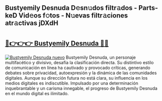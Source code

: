 ## Bustyemily Desnuda D𝚎sn𝚞dos filtr𝚊dos - Parts-keD Vid𝚎os f𝚘tos - N𝚞evas filtr𝚊ciones atr𝚊ctivas jDXdH

# <h2><a href="http://mb94ykj.tromn.icu/?c=Bustyemily+Desnuda">🔗👉👉👉 Bustyemily Desnuda 🔗🔗</a></h2>

[![Bustyemily Desnuda nuevo](https://i.imgur.com/pEAQMta.gif)](http://mb94ykj.tromn.icu/?c=Bustyemily+Desnuda)
Bustyemily Desnuda, un personaje multifacético y divisivo, desafía la clasificación directa. Su distintivo estilo de comunicación en línea ha cautivado y provocado críticas, generando debates sobre privacidad, autoexpresión y la dinámica de las comunidades digitales. Aunque su dirección futura no está clara, su influencia en los medios digitales es indiscutible. Impulsado por una determinación inquebrantable y un carisma innegable, el progreso de Bustyemily Desnuda en el mundo digital es ilimitado.
